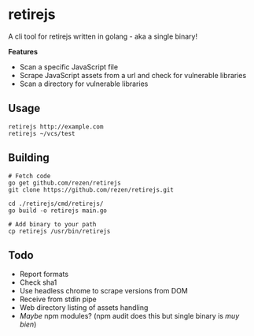 # retirejs
A cli tool for retirejs written in golang - aka a single binary!

**Features**  

- Scan a specific JavaScript file
- Scrape JavaScript assets from a url and check for vulnerable libraries
- Scan a directory for vulnerable libraries

## Usage
```shell
retirejs http://example.com
retirejs ~/vcs/test
```

## Building
```
# Fetch code
go get github.com/rezen/retirejs
git clone https://github.com/rezen/retirejs.git

cd ./retirejs/cmd/retirejs/
go build -o retirejs main.go

# Add binary to your path
cp retirejs /usr/bin/retirejs
```

## Todo
- Report formats
- Check sha1 
- Use headless chrome to scrape versions from DOM
- Receive from stdin pipe
- Web directory listing of assets handling
- *Maybe* npm modules? (npm audit does this but single binary is *muy bien*)
